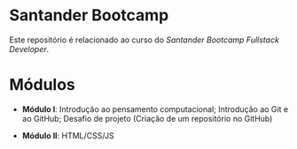 # Santander Bootcamp
Este repositório é relacionado ao curso do _Santander Bootcamp Fullstack Developer_.

# Módulos

- **Módulo I**: Introdução ao pensamento computacional; Introdução ao Git e ao GitHub; Desafio de projeto (Criação de um repositório no GitHub)

- **Módulo II**: HTML/CSS/JS
